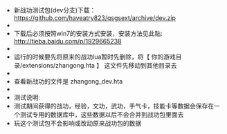 *  新战功测试包(dev分支)下载： https://github.com/haveatry823/qsgsext/archive/dev.zip
*  
*  下载后必须按照win7的安装方式安装，安装方法见此贴:   http://tieba.baidu.com/p/1929665238
*  
*  运行的时候要先将原来的战功lua暂时先删除，将【 你的游戏目录/extensions/zhangong.hta 】 这文件先移动到其他目录去
*  
*  查看新战功的文件是 zhangong_dev.hta
*
*  测试说明:
*  测试期间获得的战功，经验，文功，武功，手气卡，技能卡等数据会保存在一个测试专用的数据库中，这些数据以后不会合并到战功包里面去
*  玩这个测试包不会影响或改动原来战功包的数据
